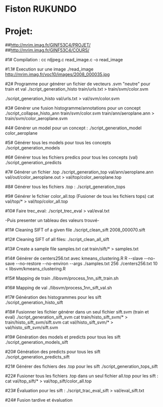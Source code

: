 # Fiston RUKUNDO
# Projet:
##http://mrim.imag.fr/GINF53C4/PROJET/
##http://mrim.imag.fr/GINF53C4/COURS/

#1# Compilation :
cc rdjpeg.c read_image.c -o read_image

#1.1# Execution sur une image
./read_image http://mrim.imag.fr/voc10/images/2008_000035.jpg

#2# Programme pour générer un fichier de vecteurs .svm "neutre" pour train et val
./script_generation_histo train/urls.txt > train/svm/color.svm

./script_generation_histo val/urls.txt > val/svm/color.svm

#3# Générer une fusion histogramme/annotations pour un concept
./script_collapse_histo_ann train/svm/color.svm train/ann/aeroplane.ann > train/svm/color_aeroplane.svm

#4# Générer un model pour un concept :
./script_generation_model color_aeroplane

#5# Générer tous les models pour tous les concepts
./script_generation_models

#6# Générer tous les fichiers predics pour tous les concepts (val)
./script_generation_predicts

#7# Générer un fichier .top
./script_generation_top val/ann/aeroplane.ann val/out/color_aeroplane.out > val/top/color_aeroplane.top

#8# Générer tous les fichiers .top :
./script_generation_tops

#9# Générer le fichier color_all.top (Fusioner de tous les fichiers tops)
cat val/top/* > val/top/color_all.top

#10# Faire trec_eval:
./script_trec_eval > val/eval.txt

-Puis presenter un tableau des valeurs trouvé-

#11# Cleaning SIFT of a given file
./script_clean_sift 2008_000070.sift

#12# Cleaning SIFT of all files:
./script_clean_all_sift

#13# Create a sample file samples.txt
cat train/sift/* > samples.txt

#14# Générer de centers256.txt avec kmeans_clustering.R
R --slave --no-save --no-restore --no-environ --args ./samples.txt 256 ./centers256.txt 10 < libsvm/kmeans_clustering.R

#15# Mapping de train
./libsvm/process_1nn_sift_train.sh

#16# Mapping de val
./libsvm/process_1nn_sift_val.sh

#17# Génération des histogrammes pour les sift
./script_generation_histo_sift

#18# Fusionner les fichier générer dans un seul fichier sift.svm (train et eval)
./script_generation_sift_svm
cat train/histo_sift_svm/* > train/histo_sift_svm/sift.svm
cat val/histo_sift_svm/* > val/histo_sift_svm/sift.svm


#19# Génération des models et predicts pour tous les sift 
./script_generation_models_sift

#20# Génération des predicts pour tous les sift 
./script_generation_predicts_sift

#21# Générer des fichiers des .top pour les sift
./script_generation_tops_sift

#22# Fusioner tous les fichiers .top dans un seul fichier all.top pour les sift :
cat val/top_sift/* > val/top_sift/color_all.top

#23# Évaluation pour les sift :
./script_trac_eval_sift > val/eval_sift.txt

#24# Fusion tardive et évaluation
